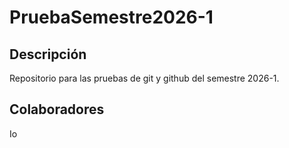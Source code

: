 # PruebaSemestre2026-1
## Descripción
Repositorio para las pruebas de git y github del semestre 2026-1.
## Colaboradores
Io
